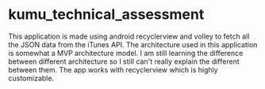 # kumu_technical_assessment

This application is made using android recyclerview and volley to fetch all the JSON data from the iTunes API. 
The architecture used in this application is somewhat a MVP architecture model. I am still learning the difference between different architecture so I still can't really explain the different between them.
The app works with recyclerview which is highly customizable.  
